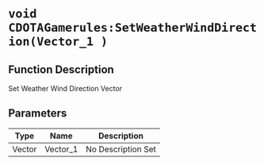 # `void CDOTAGamerules:SetWeatherWindDirection(Vector_1 )`
## Function Description
Set Weather Wind Direction Vector
## Parameters
Type|Name|Description
--|--|--
Vector|Vector_1|No Description Set
